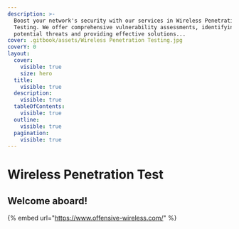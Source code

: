 ```yaml
---
description: >-
  Boost your network's security with our services in Wireless Penetration
  Testing. We offer comprehensive vulnerability assessments, identifying
  potential threats and providing effective solutions...
cover: .gitbook/assets/Wireless Penetration Testing.jpg
coverY: 0
layout:
  cover:
    visible: true
    size: hero
  title:
    visible: true
  description:
    visible: true
  tableOfContents:
    visible: true
  outline:
    visible: true
  pagination:
    visible: true
---
```


# Wireless Penetration Test

## Welcome aboard!

{% embed url="https://www.offensive-wireless.com/" %}
